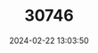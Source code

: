 ---
title: "30746"
category: "Hernandia mascarenensis"
draft: false
date: 2024-02-22 13:03:50
languages:
  French: ["Bois Blanc"]
---